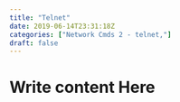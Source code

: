 ```yaml
---
title: "Telnet"
date: 2019-06-14T23:31:18Z
categories: ["Network Cmds 2 - telnet,"]
draft: false
---
```


# Write content Here 